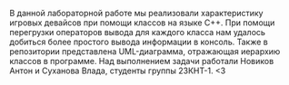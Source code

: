 В данной лабораторной работе мы реализовали характеристику игровых девайсов при помощи классов на языке C++.
При помощи перегрузки операторов вывода для каждого класса нам удалось добиться более простого вывода информации в консоль.
Также в репозитории представлена UML-диаграмма, отражающая иерархию классов в программе.
Над выполнением задачи работали Новиков Антон и Суханова Влада, студенты группы 23КНТ-1.
<3
